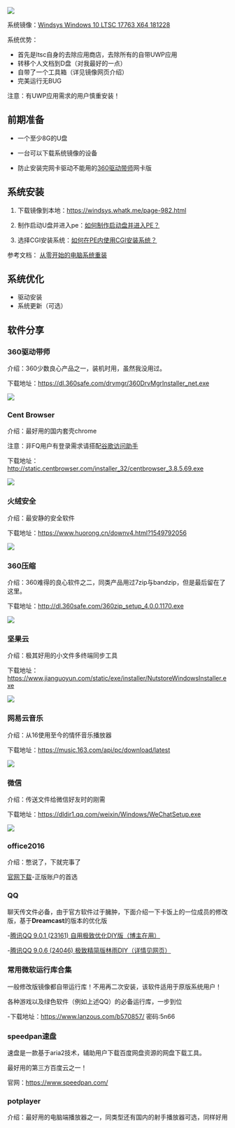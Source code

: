 ![](https://i.loli.net/2019/02/11/5c61061602f74.jpg)

系统镜像：[Windsys Windows 10 LTSC 17763 X64 181228](https://windsys.whatk.me/page-982.html)

系统优势：

- 首先是ltsc自身的去除应用商店，去除所有的自带UWP应用
- 转移个人文档到D盘（对我最好的一点）
- 自带了一个工具箱（详见镜像网页介绍）
- 完美运行无BUG

注意：有UWP应用需求的用户慎重安装！

<!--more-->

## 前期准备

- 一个至少8G的U盘

- 一台可以下载系统镜像的设备

- 防止安装完网卡驱动不能用的[360驱动带师](http://www.360.cn/qudongdashi/)网卡版

## 系统安装

1. 下载镜像到本地：https://windsys.whatk.me/page-982.html

2. 制作启动U盘并进入pe：[如何制作启动盘并进入PE？](https://windsys.whatk.me/page-380.html)

3. 选择CGI安装系统：[如何在PE内使用CGI安装系统？](https://windsys.whatk.me/page-414.html)

参考文档： [从零开始的电脑系统重装](https://windsys.whatk.me/page-423.html)

## 系统优化

- 驱动安装
- 系统更新（可选）

## 软件分享

### 360驱动带师

介绍：360少数良心产品之一，装机时用，虽然我没用过。

下载地址：https://dl.360safe.com/drvmgr/360DrvMgrInstaller_net.exe

![](https://i.loli.net/2019/02/11/5c610d83d7554.png)

### Cent Browser

介绍：最好用的国内套壳chrome

注意：非FQ用户有登录需求请搭配[谷歌访问助手](http://www.ggfwzs.com/)

下载地址：http://static.centbrowser.com/installer_32/centbrowser_3.8.5.69.exe

![](https://i.loli.net/2019/02/11/5c610ea9e5def.png)

### 火绒安全

介绍：最安静的安全软件

下载地址：https://www.huorong.cn/downv4.html?1549792056

![](https://i.loli.net/2019/02/11/5c610f06f15a3.png)

### 360压缩

介绍：360难得的良心软件之二，同类产品用过7zip与bandzip，但是最后留在了这里。

下载地址：http://dl.360safe.com/360zip_setup_4.0.0.1170.exe

![](https://i.loli.net/2019/02/11/5c610ff935650.jpg)

### 坚果云

介绍：极其好用的小文件多终端同步工具

下载地址：https://www.jianguoyun.com/static/exe/installer/NutstoreWindowsInstaller.exe

![](https://i.loli.net/2019/02/11/5c611057da247.png)

### 网易云音乐

介绍：从16使用至今的情怀音乐播放器

下载地址：https://music.163.com/api/pc/download/latest

![](https://i.loli.net/2019/02/11/5c6110b0baff8.jpg)

### 微信

介绍：传送文件给微信好友时的刚需

下载地址：https://dldir1.qq.com/weixin/Windows/WeChatSetup.exe

![](https://i.loli.net/2019/02/11/5c61112f3aeef.png)

### office2016

介绍：憋说了，下就完事了

[官网下载](https://www.microsoftstore.com.cn/c/office)-正版账户的首选

### QQ

聊天传文件必备，由于官方软件过于臃肿，下面介绍一下卡饭上的一位成员的修改版，基于**Dreamcast**的版本的优化版

-[腾讯QQ 9.0.1 (23161) 自用极致优化DIY版（博主在用）](http://t.cn/E5da00h)

-[腾讯QQ 9.0.6 (24046) 极致精简版林雨DIY（详情见网页）](https://bbs.kafan.cn/thread-2119652-1-1.html)

### 常用微软运行库合集

一般修改版镜像都自带运行库！不用再二次安装，该软件适用于原版系统用户！

各种游戏以及绿色软件（例如上述QQ）的必备运行库，一步到位

-下载地址：https://www.lanzous.com/b570857/  密码:5n66

### speedpan速盘

速盘是一款基于aria2技术，辅助用户下载百度网盘资源的网盘下载工具。

最好用的第三方百度云之一！

官网：https://www.speedpan.com/

### potplayer

介绍：最好用的电脑端播放器之一，同类型还有国内的射手播放器可选，同样好用


